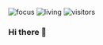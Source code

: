 ![focus](https://img.shields.io/badge/focus-FullStack-red)
![living](https://img.shields.io/badge/living-Colorado-brightgreen)
![visitors](https://visitor-badge.glitch.me/badge?page_id=alexbenko)
### Hi there 👋

<!--
**alexbenko/alexbenko** is a ✨ _special_ ✨ repository because its `README.md` (this file) appears on your GitHub profile.

Here are some ideas to get you started:

- 🔭 I’m currently working on ...
- 🌱 I’m currently learning ...
- 👯 I’m looking to collaborate on ...
- 🤔 I’m looking for help with ...
- 💬 Ask me about ...
- 📫 How to reach me: ...
- 😄 Pronouns: ...
- ⚡ Fun fact: ...
-->
